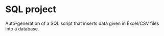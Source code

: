 # SQL project
Auto-generation of a SQL script that inserts data given in Excel/CSV files into a database.


